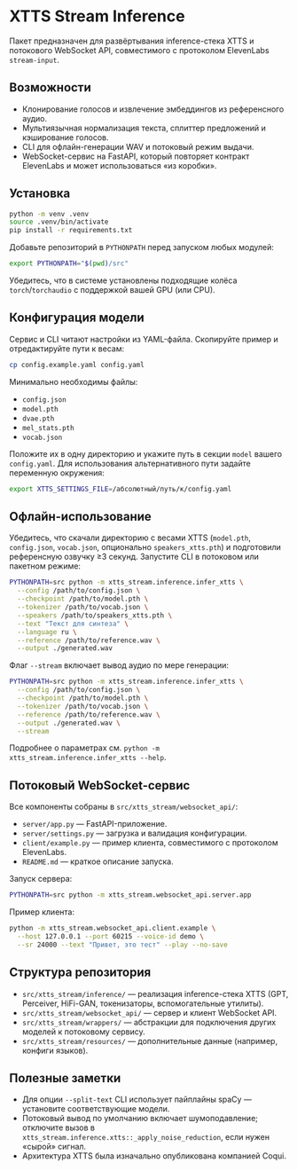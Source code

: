 # XTTS Stream Inference

Пакет предназначен для развёртывания inference-стека XTTS и потокового WebSocket API, совместимого с протоколом ElevenLabs `stream-input`.

## Возможности

- Клонирование голосов и извлечение эмбеддингов из референсного аудио.
- Мультиязычная нормализация текста, сплиттер предложений и кэширование голосов.
- CLI для офлайн-генерации WAV и потоковый режим выдачи.
- WebSocket-сервис на FastAPI, который повторяет контракт ElevenLabs и может использоваться «из коробки».

## Установка

```bash
python -m venv .venv
source .venv/bin/activate
pip install -r requirements.txt
```

Добавьте репозиторий в `PYTHONPATH` перед запуском любых модулей:

```bash
export PYTHONPATH="$(pwd)/src"
```

Убедитесь, что в системе установлены подходящие колёса `torch`/`torchaudio` с поддержкой вашей GPU (или CPU).

## Конфигурация модели

Сервис и CLI читают настройки из YAML-файла. Скопируйте пример и отредактируйте пути к весам:

```bash
cp config.example.yaml config.yaml
```

Минимально необходимы файлы:

- `config.json`
- `model.pth`
- `dvae.pth`
- `mel_stats.pth`
- `vocab.json`

Положите их в одну директорию и укажите путь в секции `model` вашего `config.yaml`. Для использования альтернативного пути задайте переменную окружения:

```bash
export XTTS_SETTINGS_FILE=/абсолютный/путь/к/config.yaml
```

## Офлайн-использование

Убедитесь, что скачали директорию с весами XTTS (`model.pth`, `config.json`, `vocab.json`, опционально `speakers_xtts.pth`) и подготовили референсную озвучку ≥3 секунд. Запустите CLI в потоковом или пакетном режиме:

```bash
PYTHONPATH=src python -m xtts_stream.inference.infer_xtts \
  --config /path/to/config.json \
  --checkpoint /path/to/model.pth \
  --tokenizer /path/to/vocab.json \
  --speakers /path/to/speakers_xtts.pth \
  --text "Текст для синтеза" \
  --language ru \
  --reference /path/to/reference.wav \
  --output ./generated.wav
```

Флаг `--stream` включает вывод аудио по мере генерации:

```bash
PYTHONPATH=src python -m xtts_stream.inference.infer_xtts \
  --config /path/to/config.json \
  --checkpoint /path/to/model.pth \
  --tokenizer /path/to/vocab.json \
  --reference /path/to/reference.wav \
  --output ./generated.wav \
  --stream
```

Подробнее о параметрах см. `python -m xtts_stream.inference.infer_xtts --help`.

## Потоковый WebSocket-сервис

Все компоненты собраны в `src/xtts_stream/websocket_api/`:

- `server/app.py` — FastAPI-приложение.
- `server/settings.py` — загрузка и валидация конфигурации.
- `client/example.py` — пример клиента, совместимого с протоколом ElevenLabs.
- `README.md` — краткое описание запуска.

Запуск сервера:

```bash
PYTHONPATH=src python -m xtts_stream.websocket_api.server.app
```

Пример клиента:

```bash
python -m xtts_stream.websocket_api.client.example \
  --host 127.0.0.1 --port 60215 --voice-id demo \
  --sr 24000 --text "Привет, это тест" --play --no-save
```

## Структура репозитория

- `src/xtts_stream/inference/` — реализация inference-стека XTTS (GPT, Perceiver, HiFi-GAN, токенизаторы, вспомогательные утилиты).
- `src/xtts_stream/websocket_api/` — сервер и клиент WebSocket API.
- `src/xtts_stream/wrappers/` — абстракции для подключения других моделей к потоковому сервису.
- `src/xtts_stream/resources/` — дополнительные данные (например, конфиги языков).

## Полезные заметки

- Для опции `--split-text` CLI использует пайплайны spaCy — установите соответствующие модели.
- Потоковый вывод по умолчанию включает шумоподавление; отключите вызов в `xtts_stream.inference.xtts::_apply_noise_reduction`, если нужен «сырой» сигнал.
- Архитектура XTTS была изначально опубликована компанией Coqui.
